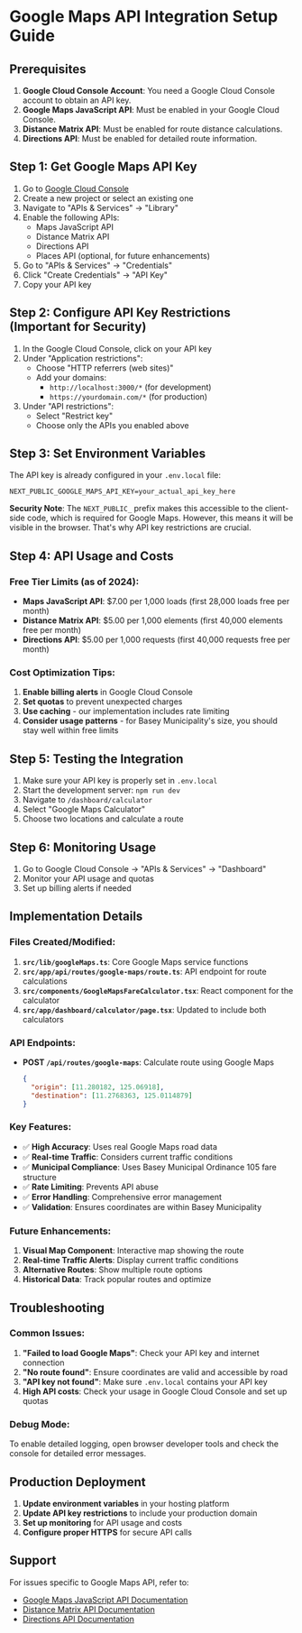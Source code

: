 # Google Maps API Integration Setup Guide

## Prerequisites

1. **Google Cloud Console Account**: You need a Google Cloud Console account to obtain an API key.
2. **Google Maps JavaScript API**: Must be enabled in your Google Cloud Console.
3. **Distance Matrix API**: Must be enabled for route distance calculations.
4. **Directions API**: Must be enabled for detailed route information.

## Step 1: Get Google Maps API Key

1. Go to [Google Cloud Console](https://console.cloud.google.com/)
2. Create a new project or select an existing one
3. Navigate to "APIs & Services" → "Library"
4. Enable the following APIs:
   - Maps JavaScript API
   - Distance Matrix API  
   - Directions API
   - Places API (optional, for future enhancements)
5. Go to "APIs & Services" → "Credentials"
6. Click "Create Credentials" → "API Key"
7. Copy your API key

## Step 2: Configure API Key Restrictions (Important for Security)

1. In the Google Cloud Console, click on your API key
2. Under "Application restrictions":
   - Choose "HTTP referrers (web sites)"
   - Add your domains:
     - `http://localhost:3000/*` (for development)
     - `https://yourdomain.com/*` (for production)
3. Under "API restrictions":
   - Select "Restrict key"
   - Choose only the APIs you enabled above

## Step 3: Set Environment Variables

The API key is already configured in your `.env.local` file:

```env
NEXT_PUBLIC_GOOGLE_MAPS_API_KEY=your_actual_api_key_here
```

**Security Note**: The `NEXT_PUBLIC_` prefix makes this accessible to the client-side code, which is required for Google Maps. However, this means it will be visible in the browser. That's why API key restrictions are crucial.

## Step 4: API Usage and Costs

### Free Tier Limits (as of 2024):
- **Maps JavaScript API**: $7.00 per 1,000 loads (first 28,000 loads free per month)
- **Distance Matrix API**: $5.00 per 1,000 elements (first 40,000 elements free per month)  
- **Directions API**: $5.00 per 1,000 requests (first 40,000 requests free per month)

### Cost Optimization Tips:
1. **Enable billing alerts** in Google Cloud Console
2. **Set quotas** to prevent unexpected charges
3. **Use caching** - our implementation includes rate limiting
4. **Consider usage patterns** - for Basey Municipality's size, you should stay well within free limits

## Step 5: Testing the Integration

1. Make sure your API key is properly set in `.env.local`
2. Start the development server: `npm run dev`
3. Navigate to `/dashboard/calculator`
4. Select "Google Maps Calculator"
5. Choose two locations and calculate a route

## Step 6: Monitoring Usage

1. Go to Google Cloud Console → "APIs & Services" → "Dashboard"
2. Monitor your API usage and quotas
3. Set up billing alerts if needed

## Implementation Details

### Files Created/Modified:

1. **`src/lib/googleMaps.ts`**: Core Google Maps service functions
2. **`src/app/api/routes/google-maps/route.ts`**: API endpoint for route calculations
3. **`src/components/GoogleMapsFareCalculator.tsx`**: React component for the calculator
4. **`src/app/dashboard/calculator/page.tsx`**: Updated to include both calculators

### API Endpoints:

- **POST `/api/routes/google-maps`**: Calculate route using Google Maps
  ```json
  {
    "origin": [11.280182, 125.06918],
    "destination": [11.2768363, 125.0114879]
  }
  ```

### Key Features:

- ✅ **High Accuracy**: Uses real Google Maps road data
- ✅ **Real-time Traffic**: Considers current traffic conditions  
- ✅ **Municipal Compliance**: Uses Basey Municipal Ordinance 105 fare structure
- ✅ **Rate Limiting**: Prevents API abuse
- ✅ **Error Handling**: Comprehensive error management
- ✅ **Validation**: Ensures coordinates are within Basey Municipality

### Future Enhancements:

1. **Visual Map Component**: Interactive map showing the route
2. **Real-time Traffic Alerts**: Display current traffic conditions
3. **Alternative Routes**: Show multiple route options
4. **Historical Data**: Track popular routes and optimize

## Troubleshooting

### Common Issues:

1. **"Failed to load Google Maps"**: Check your API key and internet connection
2. **"No route found"**: Ensure coordinates are valid and accessible by road
3. **"API key not found"**: Make sure `.env.local` contains your API key
4. **High API costs**: Check your usage in Google Cloud Console and set up quotas

### Debug Mode:

To enable detailed logging, open browser developer tools and check the console for detailed error messages.

## Production Deployment

1. **Update environment variables** in your hosting platform
2. **Update API key restrictions** to include your production domain
3. **Set up monitoring** for API usage and costs
4. **Configure proper HTTPS** for secure API calls

## Support

For issues specific to Google Maps API, refer to:
- [Google Maps JavaScript API Documentation](https://developers.google.com/maps/documentation/javascript)
- [Distance Matrix API Documentation](https://developers.google.com/maps/documentation/distance-matrix)
- [Directions API Documentation](https://developers.google.com/maps/documentation/directions)